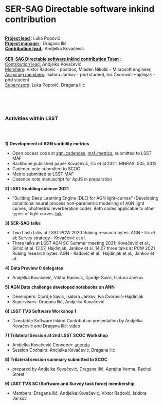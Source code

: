 


<h1> SER-SAG Directable software inkind contribution </h1>
<br>
<b> <u> Project lead </b> </u> : Luka Popović <br>
<b> <u> Project manager  </b> </u>: Dragana Ilić <br>
<b> <u> Contribution lead  </b> </u>: Andjelka Kovačević <br>  <br> 
<b> <u> SER-SAG Directable software inkind contribution Team</b> </u>:  <br> 
<u> Contribution lead:</u> Andjelka Kovačević <br> 
<u> Members</u>: Viktor Radović - postdoc, Mladen Nikolić - Microsoft engineer, <br> 
<u> Asspiring members</u>: Isidora Jankov - phd student, Iva Čvorović-Hajdinjak - phd student <br>
<u> Supervisors</u>: Luka Popović, Dragana Ilić <br> 
<br> <br>
<br>
  <br>
<h3> Activities within LSST </h3> <br> <br>

<b>1) Development of AGN varibility metrics  </b>
 - Open access code at [agn_cadences](https://github.com/LSST-sersag/agn_cadences),
[maf_metrics](https://github.com/LSST-sersag/maf_metrics), submitted to LSST MAF
- Backbone published paper Kovačević, Ilić et al 2021, MNRAS, 505, 5012
- Cadence note submitted to SCOC
- Metric submitted to LSST MAF
- Cadence note manuscript for ApJS in preparation 

<b>2) LSST Enabling science 2021 </b> 
- "Building Deep Learning Engine (DLE) for AGN
light-curves" (Developing conditional neural process non-parametric
modelling of AGN light curves, photmetric reverberation code). Both codes applicable to
other types of light curves [link](https://github.com/LSST-sersag/dle/blob/main/README.md) 

<b>3) SER-SAG talks </b> 
- Two flash talks at LSST PCW 2020 Rubing research bytes: AGN - Ilic et al;
Survey strategy - Kovačević et al.
- Three talks at LSST AGN SC Summer meeting 2021:
Kovačević et al., Simić et al. 13.07, Hajdinjak, Jankov et al. 14.07
three talks at PCW 2021 Rubing research bytes: AGN - Radović et
al., Hajdinjak et al., Jankov et al. 

<b>4) Data Preview 0 delegates </b>
  - Andjelka Kovačević, Viktor Radović, Djordje Savić, Isidora Jankov 

<b>5) AGN Data challenge developed notebooks on ANN  </b>
 - Developers: Djordje Savić, Isidora Jankov, Iva Čvorović-Hajdinjak
  - Supervisors: Dragana Ilić, Andjelka Kovačević
 
<b>6) LSST TVS Software  Workshop 1 </b>
  - Directable Software Inkind Contribution presentation by Andjelka Kovačević and Dragana Ilić: [video](https://www.youtube.com/watch?v=Lag-DWiDuJM) 
  
<b> 7) Trilateral Session at 2nd LSST SCOC Workshop </b>
 - Andjelka Kovačević Convener: [agenda](https://project.lsst.org/meetings/scoc-sc-workshop2/agenda)
  - Session Cochairs: Andjelka Kovačević, Dragana Ilić 
  
  <b> 8) Trilateral session summary submitted to SCOC </b>
 - prepared by Andjelka Kovačević, Dragana Ilić, Aprajita Verma, Rachel Street 

<b> 9) LSST TVS SC (Software and Survey task force) membership </b>
 - Members: Dragana ilić, Andjelka Kovačević, Viktor Radović, Isidora Jankov 

